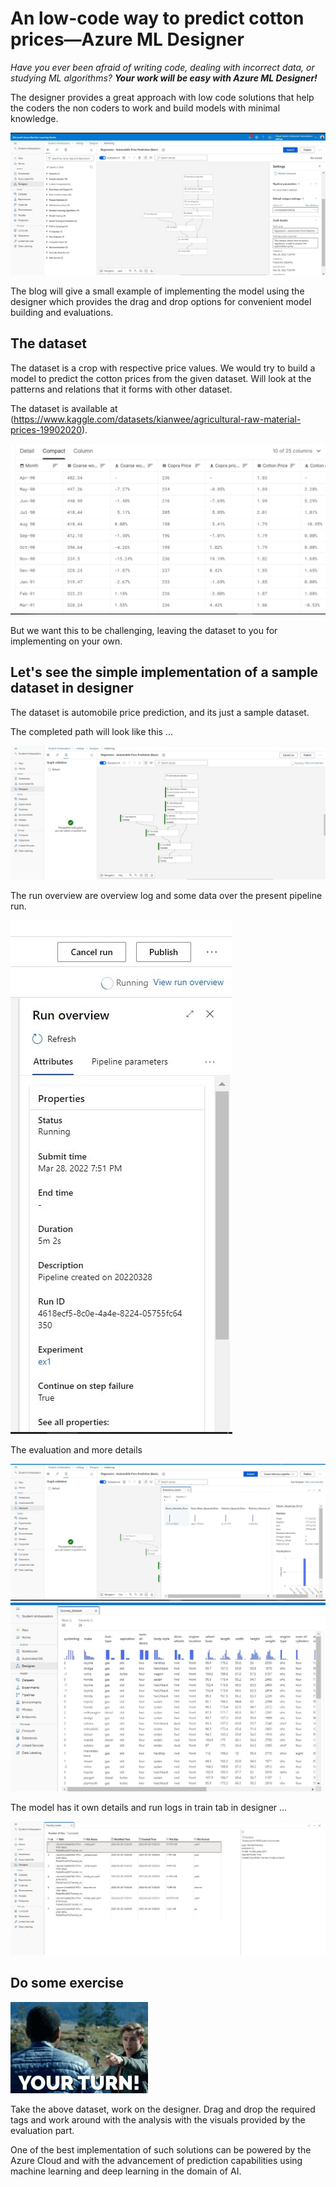 # An low-code way to predict cotton prices—Azure ML Designer

*Have you ever been afraid of writing code, dealing with incorrect data, or studying ML algorithms? **Your work will be easy with Azure ML Designer!***

The designer provides a great approach with low code solutions that help the coders the non coders to work and build models with minimal knowledge.

![](/Fouth_post/exdesigner.jpg)

The blog will give a small example of implementing the model using the designer which provides the drag and drop options for convenient model building and evaluations.

## The dataset

The dataset is a crop with respective price values. We would try to build a model to predict the cotton prices from the given dataset.
Will look at the patterns and relations that it forms with other dataset.

The dataset is available at (https://www.kaggle.com/datasets/kianwee/agricultural-raw-material-prices-19902020). 

![](/Fouth_post/dataset.jpg)

But we want this to be challenging, leaving the dataset to you for implementing on your own.


## Let's see the simple implementation of a sample dataset in designer

The dataset is automobile price prediction, and its just a sample dataset. 

The completed path will look like this ...

![](/Fouth_post/imple.jpg)

The run overview are overview log and some data over the present pipeline run.

![](/Fouth_post/run_overview.jpg)

The evaluation and more details

![](/Fouth_post/2.jpg)
![](/Fouth_post/3.jpg)

The model has it own details and run logs in train tab in designer ...

![](/Fouth_post/5.jpg)

## Do some exercise

![](/Fouth_post/your-turn-point.gif)

Take the above dataset, work on the designer. Drag and drop the required tags and work around with the analysis with the visuals provided by the evaluation part.

One of the best implementation of such solutions can be powered by the Azure Cloud and with the advancement of prediction capabilities using machine learning and deep learning in the domain of AI.






